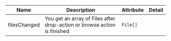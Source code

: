 | Name                                                                                                     | Description                                                              | Attribute | Detail |
| -------------------------------------------------------------------------------------------------------- | ------------------------------------------------------------------------ | --------- | ------ |
| <div className="Api__Table"> <div>filesChanged</div> <div className="Api__Table Docs__Tags"></div></div> | You get an array of Files after drop-action or browse action is finished | `File[]`  |

